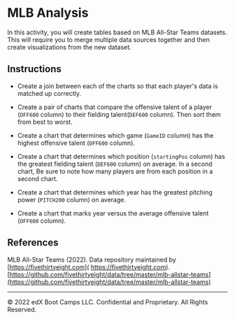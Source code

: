 # MLB Analysis

In this activity, you will create tables based on MLB All-Star Teams datasets. This will require you to merge multiple data sources together and then create visualizations from the new dataset.

## Instructions

 * Create a join between each of the charts so that each player's data is matched up correctly.

  * Create a pair of charts that compare the offensive talent of a player (`OFF600` column) to their fielding talent(`DEF600` column). Then sort them from best to worst.

  * Create a chart that determines which game (`GameID` column) has the highest offensive talent (`OFF600` column).

  * Create a chart that determines which position (`startingPos` column) has the greatest fielding talent (`DEF600` column) on average. In a second chart,  Be sure to note how many players are from each position in a second chart.

  * Create a chart that determines which year has the greatest pitching power (`PITCH200` column) on average.

  * Create a chart that marks year versus the average offensive talent (`OFF600` column).

## References

MLB All-Star Teams (2022). Data repository maintained by [https://fivethirtyeight.com]( https://fivethirtyeight.com).
[https://github.com/fivethirtyeight/data/tree/master/mlb-allstar-teams](https://github.com/fivethirtyeight/data/tree/master/mlb-allstar-teams)

---

© 2022 edX Boot Camps LLC. Confidential and Proprietary. All Rights Reserved.
